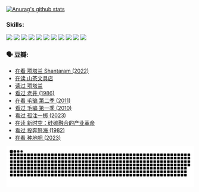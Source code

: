 
[![Anurag's github stats](https://github-readme-stats.vercel.app/api?username=w940853815)](https://github.com/anuraghazra/github-readme-stats)

### Skills:

<code><img height="32" src="https://cdn.jsdelivr.net/npm/simple-icons@v5/icons/python.svg"></code>
<code><img height="32" src="https://cdn.jsdelivr.net/npm/simple-icons@v5/icons/javascript.svg"></code>
<code><img height="32" src="https://cdn.jsdelivr.net/npm/simple-icons@v5/icons/django.svg"></code>
<code><img height="32" src="https://cdn.jsdelivr.net/npm/simple-icons@v5/icons/flask.svg"></code>
<code><img height="32" src="https://cdn.jsdelivr.net/npm/simple-icons@v5/icons/vuetify.svg"></code>
<code><img height="32" src="https://cdn.jsdelivr.net/npm/simple-icons@v5/icons/git.svg"></code>
<code><img height="32" src="https://cdn.jsdelivr.net/npm/simple-icons@v5/icons/docker.svg"></code>
<code><img height="32" src="https://cdn.jsdelivr.net/npm/simple-icons@v5/icons/postgresql.svg"></code>
<code><img height="32" src="https://cdn.jsdelivr.net/npm/simple-icons@v5/icons/elasticsearch.svg"></code>
<code><img height="32" src="https://cdn.jsdelivr.net/npm/simple-icons@v5/icons/macos.svg"></code>
<code><img height="32" src="https://cdn.jsdelivr.net/npm/simple-icons@v5/icons/linux.svg"></code>

### 🗣 豆瓣:

<!-- DOUBAN-ACTIVITIES:START -->
- [在看 项塔兰 Shantaram‎ (2022)](https://www.douban.com/people/136069238/status/4365497032/?_i=94225713)
- [在读 山茶文具店](https://www.douban.com/people/136069238/status/4364620725/?_i=94225713)
- [读过 项塔兰](https://www.douban.com/people/136069238/status/4364620288/?_i=94225713)
- [看过 老井‎ (1986)](https://www.douban.com/people/136069238/status/4362366672/?_i=94225713)
- [在看 毛骗 第二季‎ (2011)](https://www.douban.com/people/136069238/status/4355752869/?_i=94225713)
- [看过 毛骗 第一季‎ (2010)](https://www.douban.com/people/136069238/status/4355752667/?_i=94225713)
- [看过 孤注一掷‎ (2023)](https://www.douban.com/people/136069238/status/4354774568/?_i=94225713)
- [在读 新时空：硅碳融合的产业革命](https://www.douban.com/people/136069238/status/4348545149/?_i=94225713)
- [看过 投奔怒海‎ (1982)](https://www.douban.com/people/136069238/status/4336696255/?_i=94225713)
- [在看 种地吧‎ (2023)](https://www.douban.com/people/136069238/status/4331431344/?_i=94225713)
<!-- DOUBAN-ACTIVITIES:END -->


![Snake animation](https://raw.githubusercontent.com/w940853815/w940853815/output/github-contribution-grid-snake.svg)

<!--
**w940853815/w940853815** is a ✨ _special_ ✨ repository because its `README.md` (this file) appears on your GitHub profile.

Here are some ideas to get you started:

- 🔭 I’m currently working on ...
- 🌱 I’m currently learning ...
- 👯 I’m looking to collaborate on ...
- 🤔 I’m looking for help with ...
- 💬 Ask me about ...
- 📫 How to reach me: ...
- 😄 Pronouns: ...
- ⚡ Fun fact: ...
-->
